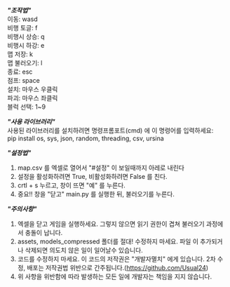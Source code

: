 ***"조작법"***  
이동: wasd  
비행 토글: f  
비행시 상승: q  
비행시 하강: e  
맵 저장: k  
맵 불러오기: l  
종료: esc  
점프: space  
설치: 마우스 우클릭  
파괴: 마우스 좌클릭  
블럭 선택: 1~9  
  
***"사용 라이브러리"***  
사용된 라이브러리를 설치하려면 명령프롬포트(cmd) 에 이 명령어를 입력하세요:  
pip install os, sys, json, random, threading, csv, ursina  
  
***"설정법"***  
1. map.csv 를 엑셀로 열어서 "#설정" 이 보일때까지 아레로 내린다  
2. 설정을 활성화하려면 True, 비활성화하려면 False 를 친다.  
3. crtl + s 누르고, 창이 뜨면 "예" 를 누른다.  
4. 중요!! 창을 "닫고" main.py 를 실행한 뒤, 불러오기를 누른다.  

***"주의사항"***  
1. 엑셀을 닫고 게임을 실행하세요. 그렇지 않으면 읽기 권한이 겹쳐 불러오기 과정에서 충돌이 납니다.  
2. assets, models_compressed 폴더를 절대! 수정하지 마세요. 파일 이 추가되거나 삭제되면 의도치 않은 일이 일어날수 있습니다.  
3. 코드를 수정하지 마세요. 이 코드의 저작권은 "개발자멸치" 에게 있습니다. 2차 수정, 배포는 저작권법 위반으로 간주됩니다.(https://github.com/Usual24)  
4. 위 사항을 위반함에 따라 발생하는 모든 일에 개발자는 책임을 지지 않습니다.  
